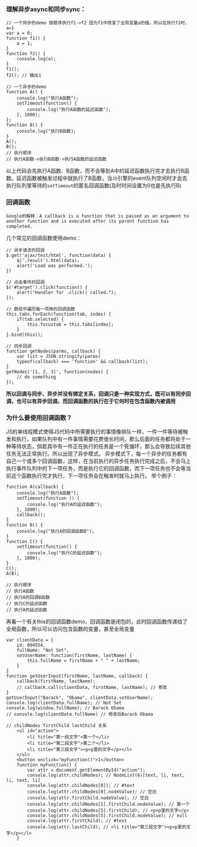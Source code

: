 ### 理解异步async和同步sync：
```
// 一个同步的demo 按顺序执行f1->f2 因为f1中改变了全局变量a的值，所以在执行f2时，a=1
var a = 0;
function f1() {
    a = 1;
}
function f2() {
    console.log(a);
}
f1();
f2(); // 输出1
```

```
// 一个异步的demo
function A() {
    console.log("执行A函数");
    setTimeout(function() {
        console.log("执行A函数的延迟函数");
    }, 1000);
};
function B() {
    console.log("执行B函数);
}
A();
B();
// 执行顺序
// 执行A函数->执行B函数->执行A函数的延迟函数
```
以上代码会先执行A函数、B函数，而不会等到A中的延迟函数执行完才去执行B函数。延迟函数被触发过程中就执行了B函数，当`JS`引擎的event队列空闲时才会去执行队列里等待的`setTimeout`的匿名回调函数(及时时间设置为0也是先执行B)

### 回调函数
    Google的解释：A callback is a function that is passed as an argument to another function and is executed after its parent function has completed.

几个常见的回调函数使用demo：

```
// 异步请求的回调
$.get('ajax/test/html', function(data) {
    $('.result').html(data);
    alert('Load was performed.');
})
```

```
// 点击事件的回调
$('#target').click(function() {
    alert("Handler for .click() called.");
});
```

```
// 数组中遍历每一项用的回调函数
this.tabs.forEach(function(tab, index) {
    if(tab.selected) {
        this.focustab = this.tabs[index];
    }
}.bind(this));
```

```
// 同步回调
function getNodes(parms, callback) {
    var list = JSON.stringify(parms)
    typeof(callback) === 'function' && callback(list);
}
getNodes('[1, 2, 3]', function(nodes) {
    // do something
});
```
**所以回调与同步、异步并没有绑定关系，回调只是一种实现方式，既可以有同步回调，也可以有异步回调，而回调函数的执行在于它何时在包含函数内被调用**

### 为什么要使用回调函数？
JS的单线程模式使得JS代码中所需要执行的事情像排队一样，一件一件等待被触发和执行，如果队列中有一件事情需要花费很长时间，那么后面的任务都将处于一种等待状态，倘若其中有一件正在执行的任务是一个死循环，那么会导致后续其他任务无法正常执行。所以出现了异步模式。
异步模式下，每一个异步的任务都有自己一个或多个回调函数，这样，在当前执行的异步任务执行完成之后，不会马上执行事件队列中的下一项任务，而是执行它的回调函数，而下一项任务也不会等当前这个函数执行完才执行，下一项任务会在触发时就马上执行。
举个例子：
```
function A(callback) {
    console.log("执行A函数");
    setTimeout(function () {
        console.log("执行A的延迟函数");
    }, 1000);
    callback();
}
function B() {
    console.log("执行A的回调函数B");
}
function C() {
    setTimeout(function() {
        console.log("执行C的延迟函数");
    }, 1000);
}
C();
A(B);
       
// 执行顺序 
// 执行A函数
// 执行A的回调B函数
// 执行C的延迟函数
// 执行A的延迟函数
```
再看一个有关this的回调函数demo，回调函数是闭包的，此时回调函数传递给了全局函数，所以可以访问包含函数的变量，甚至全局变量
```
var clientData = {
    id: 094554,
    fullName: "Not Set",
    setUserName: function(firstName, lastName) {
        this.fullName = firstName + " " + lastName;
    }
}
function getUserInput(firstName, lastName, callback) {
    callback(firstName, lastName);
    // callback.call(clientData, firstName, lastName); // 修改
}
getUserInput("Barack", "Obama", clientData.setUserName);
console.log(clientData.fullName); // Not Set
console.log(window.fullName); // Barack Obama
// console.log(clientData.fullName) // 修改后Barack Obama
```







```
// childNodes firstChild lastChild 关系
    <ul id="action"> 
        <li title="第一段文字">第一个</li>
        <li title="第二段文字">第二个</li>
        <li title="第三段文字"><p>p里的文字</p></l>
    </ul>
    <button onclick="myFunction()">1</button>
    function myFunction() {
        var attr = document.getElementById("action");
        console.log(attr.childNodes); // NodeList(6)[text, li, text, li, text, li]
        console.log(attr.childNodes[0]); // #text
        console.log(attr.childNodes[0].nodeValue); // 空白
        console.log(attr.firstChild.nodeValue); // 空白
        console.log(attr.childNodes[1].firstChild.nodeValue); // 第一个
        console.log(attr.childNodes[5].firstChild); // <p>p里的文字</p>
        console.log(attr.childNodes[5].firstChild.nodeValue); // null
        console.log(attr.firstChild); // #text
        console.log(attr.lastChild); // <li title="第三段文字"><p>p里的文字</p></l>
    }
```